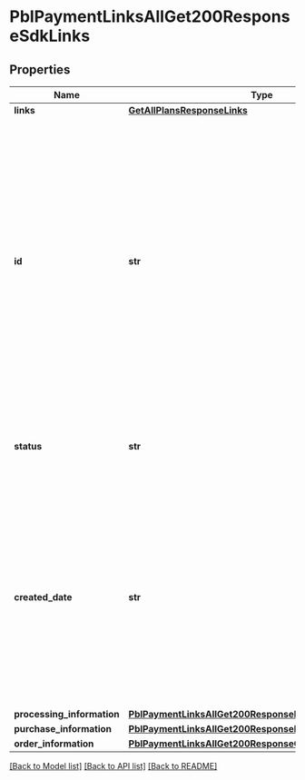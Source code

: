 # PblPaymentLinksAllGet200ResponseSdkLinks

## Properties
Name | Type | Description | Notes
------------ | ------------- | ------------- | -------------
**links** | [**GetAllPlansResponseLinks**](GetAllPlansResponseLinks.md) |  | [optional] 
**id** | **str** | An unique identification number generated by Cybersource to identify the submitted request. Returned by all services. It is also appended to the endpoint of the resource. On incremental authorizations, this value with be the same as the identification number returned in the original authorization response.  | [optional] 
**status** | **str** | The status of the purchase or donation link.  Possible values: - ACTIVE - INACTIVE  | [optional] 
**created_date** | **str** | Date and time (UTC) the invoice was created.  Format: YYYY-MM-DDThh:mm:ssZ Example 2016-08-11T22:47:57Z equals August 11, 2016, at 22:47:57 (10:47:57 p.m.). The T separates the date and the time. The Z indicates UTC.  | [optional] 
**processing_information** | [**PblPaymentLinksAllGet200ResponseProcessingInformation**](PblPaymentLinksAllGet200ResponseProcessingInformation.md) |  | [optional] 
**purchase_information** | [**PblPaymentLinksAllGet200ResponsePurchaseInformation**](PblPaymentLinksAllGet200ResponsePurchaseInformation.md) |  | [optional] 
**order_information** | [**PblPaymentLinksAllGet200ResponseOrderInformation**](PblPaymentLinksAllGet200ResponseOrderInformation.md) |  | [optional] 

[[Back to Model list]](../README.md#documentation-for-models) [[Back to API list]](../README.md#documentation-for-api-endpoints) [[Back to README]](../README.md)


